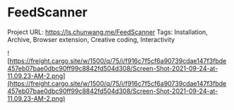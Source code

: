 # FeedScanner

Project URL: https://ls.chunwang.me/FeedScanner
Tags:  Installation, Archive, Browser extension, Creative coding, Interactivity

![https://freight.cargo.site/w/1500/q/75/i/f916c7f5cf6a90739cdae147f3fbde457eb07bae0dbc90ff99c8842fd504d308/Screen-Shot-2021-09-24-at-11.09.23-AM-2.png](https://freight.cargo.site/w/1500/q/75/i/f916c7f5cf6a90739cdae147f3fbde457eb07bae0dbc90ff99c8842fd504d308/Screen-Shot-2021-09-24-at-11.09.23-AM-2.png)